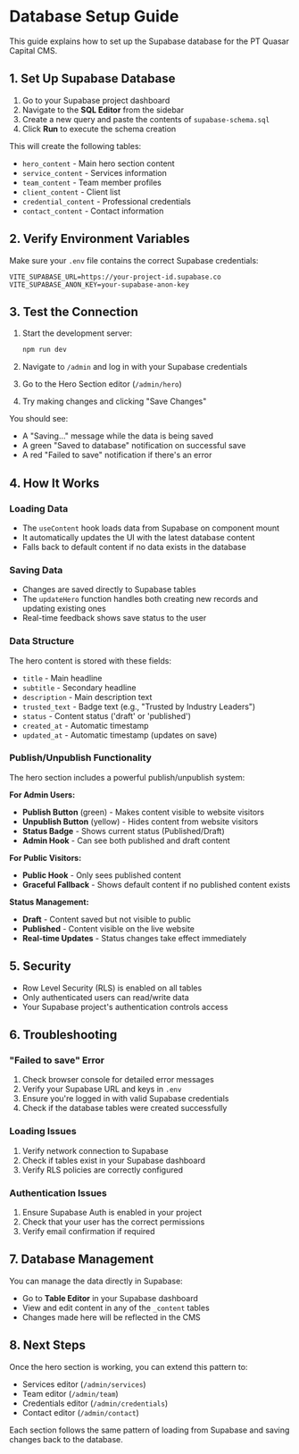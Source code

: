 # Database Setup Guide

This guide explains how to set up the Supabase database for the PT Quasar Capital CMS.

## 1. Set Up Supabase Database

1. Go to your Supabase project dashboard
2. Navigate to the **SQL Editor** from the sidebar
3. Create a new query and paste the contents of `supabase-schema.sql`
4. Click **Run** to execute the schema creation

This will create the following tables:
- `hero_content` - Main hero section content
- `service_content` - Services information
- `team_content` - Team member profiles
- `client_content` - Client list
- `credential_content` - Professional credentials
- `contact_content` - Contact information

## 2. Verify Environment Variables

Make sure your `.env` file contains the correct Supabase credentials:

```env
VITE_SUPABASE_URL=https://your-project-id.supabase.co
VITE_SUPABASE_ANON_KEY=your-supabase-anon-key
```

## 3. Test the Connection

1. Start the development server:
   ```bash
   npm run dev
   ```

2. Navigate to `/admin` and log in with your Supabase credentials

3. Go to the Hero Section editor (`/admin/hero`)

4. Try making changes and clicking "Save Changes"

You should see:
- A "Saving..." message while the data is being saved
- A green "Saved to database" notification on successful save
- A red "Failed to save" notification if there's an error

## 4. How It Works

### Loading Data
- The `useContent` hook loads data from Supabase on component mount
- It automatically updates the UI with the latest database content
- Falls back to default content if no data exists in the database

### Saving Data
- Changes are saved directly to Supabase tables
- The `updateHero` function handles both creating new records and updating existing ones
- Real-time feedback shows save status to the user

### Data Structure
The hero content is stored with these fields:
- `title` - Main headline
- `subtitle` - Secondary headline
- `description` - Main description text
- `trusted_text` - Badge text (e.g., "Trusted by Industry Leaders")
- `status` - Content status ('draft' or 'published')
- `created_at` - Automatic timestamp
- `updated_at` - Automatic timestamp (updates on save)

### Publish/Unpublish Functionality
The hero section includes a powerful publish/unpublish system:

**For Admin Users:**
- **Publish Button** (green) - Makes content visible to website visitors
- **Unpublish Button** (yellow) - Hides content from website visitors
- **Status Badge** - Shows current status (Published/Draft)
- **Admin Hook** - Can see both published and draft content

**For Public Visitors:**
- **Public Hook** - Only sees published content
- **Graceful Fallback** - Shows default content if no published content exists

**Status Management:**
- **Draft** - Content saved but not visible to public
- **Published** - Content visible on the live website
- **Real-time Updates** - Status changes take effect immediately

## 5. Security

- Row Level Security (RLS) is enabled on all tables
- Only authenticated users can read/write data
- Your Supabase project's authentication controls access

## 6. Troubleshooting

### "Failed to save" Error
1. Check browser console for detailed error messages
2. Verify your Supabase URL and keys in `.env`
3. Ensure you're logged in with valid Supabase credentials
4. Check if the database tables were created successfully

### Loading Issues
1. Verify network connection to Supabase
2. Check if tables exist in your Supabase dashboard
3. Verify RLS policies are correctly configured

### Authentication Issues
1. Ensure Supabase Auth is enabled in your project
2. Check that your user has the correct permissions
3. Verify email confirmation if required

## 7. Database Management

You can manage the data directly in Supabase:
- Go to **Table Editor** in your Supabase dashboard
- View and edit content in any of the `_content` tables
- Changes made here will be reflected in the CMS

## 8. Next Steps

Once the hero section is working, you can extend this pattern to:
- Services editor (`/admin/services`)
- Team editor (`/admin/team`)
- Credentials editor (`/admin/credentials`)
- Contact editor (`/admin/contact`)

Each section follows the same pattern of loading from Supabase and saving changes back to the database.